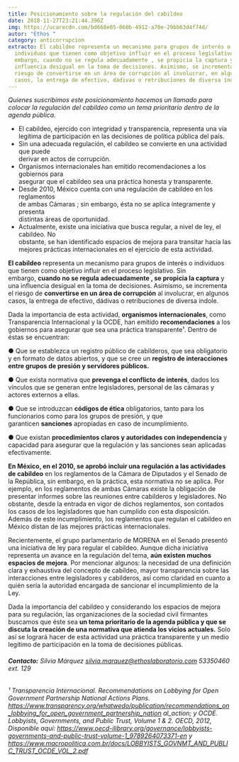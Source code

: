```yaml
---
title: Posicionamiento sobre la regulación del cabildeo
date: 2018-11-27T23:21:44.396Z
img: https://ucarecdn.com/bd668e05-060b-4912-a70e-29bb63d4f74d/
autor: "Ethos "
category: anticorrupcion
extracto: El cabildeo representa un mecanismo para grupos de interés o
  individuos que tienen como objetivo influir en el proceso legislativo. Sin
  embargo, cuando no se regula adecuadamente , se propicia la captura y una
  influencia desigual en la toma de decisiones. Asimismo, se incrementa el
  riesgo de convertirse en un área de corrupción al involucrar, en algunos
  casos, la entrega de efectivo, dádivas o retribuciones de diversa índole.
---
```

*Quienes suscribimos este posicionamiento hacemos un llamado para colocar la regulación del cabildeo como un tema prioritario dentro de la agenda pública.*

* El cabildeo, ejercido con integridad y transparencia, representa una vía legítima de participación en las decisiones de política pública del país.
* Sin una adecuada regulación, el cabildeo se convierte en una actividad que puede\
  derivar en actos de corrupción.
* Organismos internacionales han emitido recomendaciones a los gobiernos para\
  asegurar que el cabildeo sea una práctica honesta y transparente.
* Desde 2010, México cuenta con una regulación de cabildeo en los reglamentos\
  de ambas Cámaras ; sin embargo, ésta no se aplica íntegramente y presenta\
  distintas áreas de oportunidad.
* Actualmente, existe una iniciativa que busca regular, a nivel de ley, el cabildeo. No\
  obstante, se han identificado espacios de mejora para transitar hacia las\
  mejores prácticas internacionales en el ejercicio de esta actividad.

**El cabildeo** representa un mecanismo para grupos de interés o individuos que tienen como objetivo influir en el proceso legislativo. Sin embargo, **cuando no se regula adecuadamente , se propicia la captura** y una influencia desigual en la toma de decisiones. Asimismo, se incrementa el riesgo de **convertirse en un área de corrupción** al involucrar, en algunos casos, la entrega de efectivo, dádivas o retribuciones de diversa índole.

Dada la importancia de esta actividad, **organismos internacionales**, como Transparencia Internacional y la OCDE, han emitido **recomendaciones** a los gobiernos para asegurar que sea una práctica transparente¹. Dentro de éstas se encuentran:

● Que se establezca un registro público de cabilderos, que sea obligatorio y en formato de datos abiertos, y que se cree un **registro de interacciones entre grupos de presión y servidores públicos.**

● Que exista normativa que **prevenga el conflicto de interés**, dados los vínculos que se generan entre legisladores, personal de las cámaras y actores externos a ellas.

● Que se introduzcan **códigos de ética** obligatorios, tanto para los funcionarios como para los grupos de presión, y que garanticen **sanciones** apropiadas en caso de incumplimiento.

● Que existan **procedimientos claros y autoridades con independencia** y capacidad para asegurar que la regulación y las sanciones sean aplicadas efectivamente.

**En México, en el 2010, se aprobó incluir una regulación a las actividades de cabildeo** en los reglamentos de la Cámara de Diputados y el Senado de la República, sin embargo, en la práctica, esta normativa no se aplica. Por ejemplo, en los reglamentos de ambas Cámaras existe la obligación de presentar informes sobre las reuniones entre cabilderos y legisladores. No obstante, desde la entrada en vigor de dichos reglamentos, son contados los casos de los legisladores que han cumplido con esta disposición. Además de este incumplimiento, los reglamentos que regulan el cabildeo en México distan de las mejores prácticas internacionales.

Recientemente, el grupo parlamentario de MORENA en el Senado presentó una iniciativa de ley para regular el cabildeo. Aunque dicha iniciativa representa un avance en la regulación del tema, **aún existen muchos espacios de mejora**. Por mencionar algunos: la necesidad de una definición clara y exhaustiva del concepto de cabildeo, mayor transparencia sobre las interacciones entre legisladores y cabilderos, así como claridad en cuanto a quién sería la autoridad encargada de sancionar el incumplimiento de la Ley.

Dada la importancia del cabildeo y considerando los espacios de mejora para su regulación, las organizaciones de la sociedad civil firmantes buscamos que éste sea **un tema prioritario de la agenda pública y que se discuta la creación de una normativa que atienda los vicios actuales.** Solo así se logrará hacer de esta actividad una práctica transparente y un medio legítimo de participación en la toma de decisiones públicas.

###### **Contacto:** Silvia Márquez silvia.marquez@ethoslaboratorio.com 53350460 ext. 129

*¹ Transparencia Internacional. Recommendations on Lobbying for Open Government Partnership National Actions Plans. https://www.transparency.org/whatwedo/publication/recommendations_on_lobbying_for_open_government_partnership_nation al_action; y OCDE. Lobbyists, Governments, and Public Trust, Volume 1 & 2. OECD, 2012, Disponible aquí: https://www.oecd-ilibrary.org/governance/lobbyists-governments-and-public-trust-volume-1_9789264073371-en y https://www.macropolitica.com.br/docs/LOBBYISTS_GOVNMT_AND_PUBLIC_TRUST_OCDE_VOL_2.pdf*